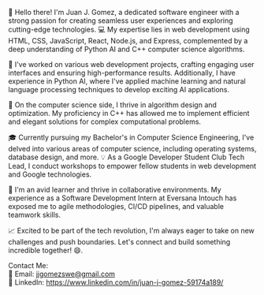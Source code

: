 👋 Hello there! I'm Juan J. Gomez, a dedicated software engineer with a strong passion for creating seamless user experiences and exploring cutting-edge technologies. 💻 My expertise lies in web development using HTML, CSS, JavaScript, React, Node.js, and Express, complemented by a deep understanding of Python AI and C++ computer science algorithms.

🚀 I've worked on various web development projects, crafting engaging user interfaces and ensuring high-performance results. Additionally, I have experience in Python AI, where I've applied machine learning and natural language processing techniques to develop exciting AI applications.

🧠 On the computer science side, I thrive in algorithm design and optimization. My proficiency in C++ has allowed me to implement efficient and elegant solutions for complex computational problems.

🎓 Currently pursuing my Bachelor's in Computer Science Engineering, I've delved into various areas of computer science, including operating systems, database design, and more. 💡 As a Google Developer Student Club Tech Lead, I conduct workshops to empower fellow students in web development and Google technologies.

🌟 I'm an avid learner and thrive in collaborative environments. My experience as a Software Development Intern at Eversana Intouch has exposed me to agile methodologies, CI/CD pipelines, and valuable teamwork skills.

📈 Excited to be part of the tech revolution, I'm always eager to take on new challenges and push boundaries. Let's connect and build something incredible together! 😄.

Contact Me: <br>
📧 Email: jjgomezswe@gmail.com <br>
💼 LinkedIn: https://www.linkedin.com/in/juan-j-gomez-59174a189/

<!---
jjosegomez/jjosegomez is a ✨ special ✨ repository because its `README.md` (this file) appears on your GitHub profile.
You can click the Preview link to take a look at your changes.
--->
